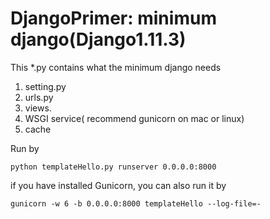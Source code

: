 # DjangoPrimer: minimum django(Django1.11.3)
This *.py contains what the minimum django needs
1. setting.py
2. urls.py
3. views.
4. WSGI service( recommend gunicorn on mac or linux)
5. cache

Run by

    python templateHello.py runserver 0.0.0.0:8000

if you have installed Gunicorn, you can also run it by

    gunicorn -w 6 -b 0.0.0.0:8000 templateHello --log-file=-